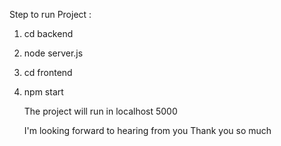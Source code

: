 Step to run Project : 
1) cd backend
2) node server.js
3) cd frontend
4) npm start

   The project will run in localhost 5000

   I'm looking forward to hearing from you
   Thank you so much
